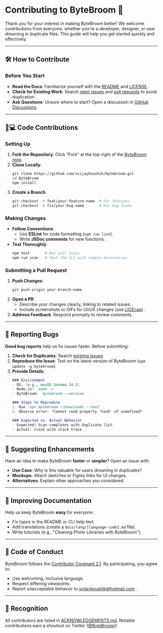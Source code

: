 # Contributing to ByteBroom 🧹

Thank you for your interest in making ByteBroom better! We welcome contributions from everyone, whether you're a
developer, designer, or user drowning in duplicate files. This guide will help you get started quickly and effectively.

---

## 🛠️ How to Contribute

### **Before You Start**

- **Read the Docs**: Familiarize yourself with the [README](README.md) and [LICENSE](LICENSE).
- **Check for Existing Work**: Search [open issues](https://github.com/svijaykoushik/bytebroom/issues)
  and [pull requests](https://github.com/svijaykoushik/bytebroom/pulls) to avoid duplication .
- **Ask Questions**: Unsure where to start? Open a discussion
  in [GitHub Discussions](https://github.com/svijaykoushik/bytebroom/discussions).

---

## 🧑💻 Code Contributions

### **Setting Up**

1. **Fork the Repository**: Click "Fork" at the top-right of
   the [ByteBroom repo](https://github.com/svijaykoushik/bytebroom).
2. **Clone Locally**:
   ```bash
   git clone https://github.com/svijaykoushik/bytebroom.git
   cd ByteBroom
   npm install
   ```
3. **Create a Branch**:
   ```bash
   git checkout -b feat/your-feature-name  # For features
   git checkout -b fix/your-bug-name       # For bug fixes
   ```

### **Making Changes**

- **Follow Conventions**:
    - Use **ESLint** for code formatting (`npm run lint`).
    - Write **JSDoc comments** for new functions .
- **Test Thoroughly**:
  ```bash
  npm test       # Run unit tests
  npm run scan   # Test the CLI with sample directories
  ```

### **Submitting a Pull Request**

1. **Push Changes**:
   ```bash
   git push origin your-branch-name
   ```
2. **Open a PR**:
    - Describe your changes clearly, linking to related issues.
    - Include screenshots or GIFs for UI/UX changes (use [LICEcap](https://www.cockos.com/licecap/)) .
3. **Address Feedback**: Respond promptly to review comments.

---

## 🐛 Reporting Bugs

**Good bug reports** help us fix issues faster. Before submitting:

1. **Check for Duplicates**: Search [existing issues](https://github.com/svijaykoushik/bytebroom/issues).
2. **Reproduce the Issue**: Test on the latest version of ByteBroom (`npm update -g bytebroom`).
3. **Provide Details**:
   ```markdown
   ### Environment
   - OS: [e.g., macOS Sonoma 14.3]
   - Node.js: `node -v`
   - ByteBroom: `bytebroom --version`

   ### Steps to Reproduce
   1. Run `npx bytebroom ~/Downloads --fast`
   2. Observe error: "Cannot read property 'hash' of undefined"

   ### Expected vs. Actual Behavior
   - Expected: Scan completes with duplicate list.
   - Actual: Crash with stack trace .
   ```

---

## 🚀 Suggesting Enhancements

Have an idea to make ByteBroom **faster** or **simpler**? Open an issue with:

- **Use Case**: Why is this valuable for users drowning in duplicates?
- **Mockups**: Attach sketches or Figma links for UI changes.
- **Alternatives**: Explain other approaches you considered.

---

## 📖 Improving Documentation

Help us keep ByteBroom **easy** for everyone:

- Fix typos in the README or CLI help text.
- Add translations (create a `docs/lang/[language-code].md` file).
- Write tutorials (e.g., "Cleaning Photo Libraries with ByteBroom").

---

## 🧹 Code of Conduct

ByteBroom follows the [Contributor Covenant 2.1](CODE_OF_CONDUCT.md). By participating, you agree to:

- Use welcoming, inclusive language.
- Respect differing viewpoints.
- Report unacceptable behavior to [svijaykoushik@hotmail.com](mailto:svijaykoushik@hotmail.com) .

---

## 🙌 Recognition

All contributors are listed in [ACKNOWLEDGEMENTS.md](ACKNOWLEDGEMENTS.md). Notable contributions earn a shoutout on
Twitter ([@ByteBroom](https://twitter.com/ByteBroom))!